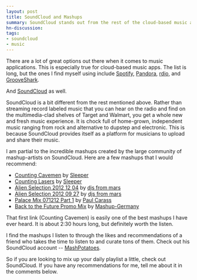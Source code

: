 ```yaml
---
layout: post
title: SoundCloud and Mashups
summary: SoundCloud stands out from the rest of the cloud-based music apps and it is loaded with great mashups.
hn-discussion:
tags:
- soundcloud
- music
---
```


There are a lot of great options out there when it comes to music applications.
This is especially true for cloud-based music apps. The list is long, but the
ones I find myself using include
[Spotify](http://www.spotify.com),
[Pandora](http://www.pandora.com/),
[rdio](http://www.rdio.com/), and
[GrooveShark](http://grooveshark.com/).

And [SoundCloud](https://soundcloud.com) as well.

<!-- more -->

SoundCloud is a bit different from the rest mentioned above. Rather than
streaming record labeled music that you can hear on the radio and find on
the multimedia-clad shelves of Target and Walmart, you get a whole new and
fresh music experience. It is chock full of home-grown, independent music
ranging from rock and alternative to dupstep and electronic. This is because
SoundCloud provides itself as a platform for musicians to upload and share
their music.

I am partial to the incredible mashups created by the large community of
mashup-artists on SoundCloud. Here are a few mashups that I would
recommend:

- [Counting Cavemen](https://soundcloud.com/djsleeper/sets/counting-cavemen/)
by [Sleeper](https://soundcloud.com/djsleeper)
- [Counting Lasers](https://soundcloud.com/djsleeper/dj-sleeper-counting-lazers)
by [Sleeper](https://soundcloud.com/djsleeper)
- [Alien Selection 2012 12 04](https://soundcloud.com/djsfrommars/2012-12-04-1)
by [djs from mars](https://soundcloud.com/djsfrommars)
- [Alien Selection 2012 09 27](https://soundcloud.com/djsfrommars/djs-from-mars-alien-5)
by [djs from mars](https://soundcloud.com/djsfrommars)
- [Palace Mix 071212 Part 1](https://soundcloud.com/paulcarass/palace-mix-071212-part-1)
by [Paul Carass](https://soundcloud.com/paulcarass)
- [Back to the Future Promo Mix](https://soundcloud.com/mashupgermany/mashup-germany-back-to-the-1)
by [Mashup-Germany](https://soundcloud.com/mashupgermany)

That first link (Counting Cavemen) is easily one of the best mashups I have
ever heard. It is about 2:30 hours long, but definitely worth the listen.

I find the mashups I listen to through the likes and recommendations of a
friend who takes the time to listen to and curate tons of them. Check out
his SoundCloud account -- [MashPotatoes](https://soundcloud.com/mashpotatoemusic).

So if you are looking to mix up your daily playlist a little, check out
SoundCloud. If you have any recommendations for me, tell me about it in the
comments below.
